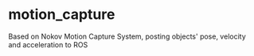 # motion_capture
Based on Nokov Motion Capture System, posting objects' pose, velocity and acceleration to ROS
